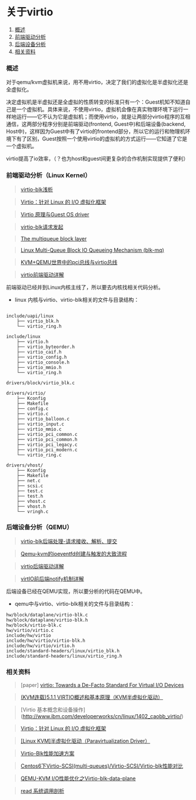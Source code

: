 # 关于virtio

> 
1. [概述](#概述)
2. [前端驱动分析](#前端驱动分析linux-kernel)
3. [后端设备分析](#后端设备分析qemu)
4. [相关资料](#相关资料)


### 概述

对于qemu/kvm虚拟机来说，用不用virtio，决定了我们的虚拟化是半虚拟化还是全虚拟化。

决定虚拟机是半虚拟还是全虚拟的性质转变的标准只有一个：Guest机知不知道自己是一个虚拟机。具体来说，不使用virtio，虚拟机会像在真实物理环境下运行一样地运行——它不认为它是虚拟机；而使用virtio，就是让两部分virtio程序的互相通信，这两部分程序分别是前端驱动(frontend, Guest中)和后端设备(backend, Host中)，这样因为Guest中有了virtio的frontend部分，所以它的运行和物理机环境下有了区别，Guest按照一个使用virtio的虚拟机的方式运行——它知道了它是一个虚拟机。

virtio提高了io效率，（？也为host和guest间更复杂的合作机制实现提供了便利）



### 前端驱动分析（Linux Kernel）

> [virtio-blk浅析](http://www.2cto.com/os/201408/329744.html)

> [Virtio：针对 Linux 的 I/O 虚拟化框架](https://www.ibm.com/developerworks/cn/linux/l-virtio/)

> [Virtio 原理与Guest OS driver](http://blog.csdn.net/wanthelping/article/details/47069429)

> [virtio-blk请求发起](http://blog.csdn.net/LPSTC123/article/details/44983707)

> [The multiqueue block layer](https://lwn.net/Articles/552904/)

> [Linux Multi-Queue Block IO Queueing Mechanism (blk-mq)](https://www.thomas-krenn.com/en/wiki/Linux_Multi-Queue_Block_IO_Queueing_Mechanism_(blk-mq))

> [KVM+QEMU世界中的pci总线与virtio总线](http://blog.chinaunix.net/uid-23769728-id-4467752.html)

> [virtio前端驱动详解](http://www.cnblogs.com/ck1020/p/6044134.html)

前端驱动已经并到Linux内核主线了，所以要去内核找相关代码分析。

* linux 内核与virtio、virtio-blk相关的文件与目录结构：

```

include/uapi/linux
	├── virtio_blk.h
	└── virtio_ring.h

include/linux
	├── virtio.h
	├── virtio_byteorder.h
	├── virtio_caif.h
	├── virtio_config.h
	├── virtio_console.h
	├── virtio_mmio.h
	└── virtio_ring.h

drivers/block/virtio_blk.c

drivers/virtio/
	├── Kconfig
	├── Makefile
	├── config.c
	├── virtio.c
	├── virtio_balloon.c
	├── virtio_input.c
	├── virtio_mmio.c
	├── virtio_pci_common.c
	├── virtio_pci_common.h
	├── virtio_pci_legacy.c
	├── virtio_pci_modern.c
	└── virtio_ring.c

drivers/vhost/
	├── Kconfig
	├── Makefile
	├── net.c
	├── scsi.c
	├── test.c
	├── test.h
	├── vhost.c
	├── vhost.h
	└── vringh.c

```

### 后端设备分析（QEMU）


> [virtio-blk后端处理-请求接收、解析、提交
](http://blog.csdn.net/LPSTC123/article/details/45171515)

> [Qemu-kvm的ioeventfd创建与触发的大致流程](http://blog.csdn.net/LPSTC123/article/details/45111949)

> [virtio后端驱动详解](http://www.cnblogs.com/ck1020/p/5939777.html)

> [virtIO前后端notify机制详解](http://www.cnblogs.com/ck1020/p/6066007.html)



后端设备已经在QEMU实现，所以要分析的代码在QEMU中。

* qemu中与virtio、virtio-blk相关的文件与目录结构：

```
hw/block/dataplane/virtio-blk.c
hw/block/dataplane/virtio-blk.h
hw/block/virtio-blk.c
hw/virtio/virtio.c
include/hw/virtio
include/hw/virtio/virtio-blk.h
include/hw/virtio/virtio.h
include/standard-headers/linux/virtio_blk.h
include/standard-headers/linux/virtio_ring.h
```


### 相关资料

> [paper] [virtio: Towards a De-Facto Standard For Virtual I/O Devices](http://www.ozlabs.org/~rusty/virtio-spec/virtio-paper.pdf)

> [(KVM连载)5.1.1 VIRTIO概述和基本原理（KVM半虚拟化驱动）](http://smilejay.com/2012/11/virtio-overview/)

> [Virtio 基本概念和设备操作] (http://www.ibm.com/developerworks/cn/linux/1402_caobb_virtio/)

> [Virtio：针对 Linux 的 I/O 虚拟化框架](https://www.ibm.com/developerworks/cn/linux/l-virtio/)

> [[Linux KVM]半虚拟化驱动（Paravirtualization Driver）](https://godleon.github.io/blog/2016/08/20/KVM-Paravirtualization-Drivers)

> [Virtio-Blk性能加速方案](http://royluo.org/2014/08/31/virtio-blk-improvement/)

> [Centos6下Virtio-SCSI(multi-queues)/Virtio-SCSI/Virtio-blk性能对比](http://blog.csdn.net/bobpen/article/details/41515119)

> [QEMU-KVM I/O性能优化之Virtio-blk-data-plane](http://blog.sina.com.cn/s/blog_9c835df30102vpgd.html)

> [read 系统调用剖析](https://www.ibm.com/developerworks/cn/linux/l-cn-read/)
